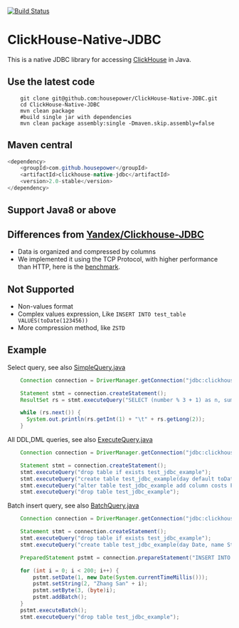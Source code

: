 [![Build Status](https://travis-ci.org/housepower/ClickHouse-Native-JDBC.svg?branch=master)](https://travis-ci.org/housepower/ClickHouse-Native-JDBC)

# ClickHouse-Native-JDBC

This is a native JDBC library for accessing [ClickHouse](https://clickhouse.yandex/) in Java.


## Use the latest code

```
    git clone git@github.com:housepower/ClickHouse-Native-JDBC.git
    cd ClickHouse-Native-JDBC
    mvn clean package
    #build single jar with dependencies
    mvn clean package assembly:single -Dmaven.skip.assembly=false
```

## Maven central

```java
<dependency>
    <groupId>com.github.housepower</groupId>
    <artifactId>clickhouse-native-jdbc</artifactId>
    <version>2.0-stable</version>
</dependency>
```

## Support Java8 or above

## Differences from [Yandex/Clickhouse-JDBC](https://github.com/yandex/clickhouse-jdbc)
* Data is organized and compressed by columns
* We implemented it using the TCP Protocol, with higher performance than HTTP, here is the [benchmark](./Benchmark.md).

## Not Supported
* Non-values format
* Complex values expression, Like `INSERT INTO test_table VALUES(toDate(123456))`
* More compression method, like `ZSTD`

## Example

Select query, see also [SimpleQuery.java](./src/main/java/examples/SimpleQuery.java)
```java
    Connection connection = DriverManager.getConnection("jdbc:clickhouse://127.0.0.1:9000");

    Statement stmt = connection.createStatement();
    ResultSet rs = stmt.executeQuery("SELECT (number % 3 + 1) as n, sum(number) FROM numbers(10000000) GROUP BY n");

    while (rs.next()) {
      System.out.println(rs.getInt(1) + "\t" + rs.getLong(2));
    }
```

All DDL,DML queries, see also [ExecuteQuery.java](./src/main/java/examples/ExecuteQuery.java)

```java
    Connection connection = DriverManager.getConnection("jdbc:clickhouse://127.0.0.1:9000");

    Statement stmt = connection.createStatement();
    stmt.executeQuery("drop table if exists test_jdbc_example");
    stmt.executeQuery("create table test_jdbc_example(day default toDate( toDateTime(timestamp) ), timestamp UInt32, name String, impressions UInt32) Engine=MergeTree(day, (timestamp, name), 8192)");
    stmt.executeQuery("alter table test_jdbc_example add column costs Float32");
    stmt.executeQuery("drop table test_jdbc_example");
```

Batch insert query, see also [BatchQuery.java](./src/main/java/examples/BatchQuery.java)

``` java
    Connection connection = DriverManager.getConnection("jdbc:clickhouse://127.0.0.1:9000");

    Statement stmt = connection.createStatement();
    stmt.executeQuery("drop table if exists test_jdbc_example");
    stmt.executeQuery("create table test_jdbc_example(day Date, name String, age UInt8) Engine=Log");

    PreparedStatement pstmt = connection.prepareStatement("INSERT INTO test_jdbc_example VALUES(?, ?, ?)");

    for (int i = 0; i < 200; i++) {
        pstmt.setDate(1, new Date(System.currentTimeMillis()));
        pstmt.setString(2, "Zhang San" + i);
        pstmt.setByte(3, (byte)i);
        pstmt.addBatch();
    }
    pstmt.executeBatch();
    stmt.executeQuery("drop table test_jdbc_example");
```
